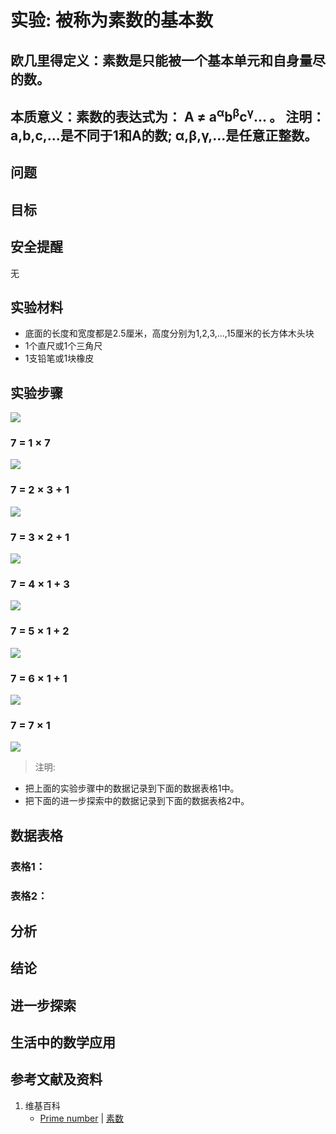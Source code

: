 # 实验: 被称为素数的基本数

## 欧几里得定义：素数是只能被一个基本单元和自身量尽的数。 

## 本质意义：素数的表达式为： A ≠ a<sup>α</sup>b<sup>β</sup>c<sup>γ</sup>... 。 注明：a,b,c,...是不同于1和A的数; α,β,γ,...是任意正整数。 

## 问题

## 目标

## 安全提醒

无

## 实验材料

- 底面的长度和宽度都是2.5厘米，高度分别为1,2,3,...,15厘米的长方体木头块
- 1个直尺或1个三角尺
- 1支铅笔或1块橡皮

## 实验步骤

![](/images/数论/基本数和合成数/被称为素数的基本数/0a0.jpg)

### 7 = 1 × 7
![](/images/数论/基本数和合成数/被称为素数的基本数/1a1.jpg)

### 7 = 2 × 3 + 1
![](/images/数论/基本数和合成数/被称为素数的基本数/1a2.jpg)

### 7 = 3 × 2 + 1
![](/images/数论/基本数和合成数/被称为素数的基本数/1a3.jpg)

### 7 = 4 × 1 + 3
![](/images/数论/基本数和合成数/被称为素数的基本数/1a4.jpg)

### 7 = 5 × 1 + 2
![](/images/数论/基本数和合成数/被称为素数的基本数/1a5.jpg)

### 7 = 6 × 1 + 1
![](/images/数论/基本数和合成数/被称为素数的基本数/1a6.jpg)

### 7 = 7 × 1
![](/images/数论/基本数和合成数/被称为素数的基本数/1a7.jpg)

> 注明:
>  
- 把上面的实验步骤中的数据记录到下面的数据表格1中。
- 把下面的进一步探索中的数据记录到下面的数据表格2中。

## 数据表格
### 表格1：
### 表格2：

## 分析
## 结论
## 进一步探索
## 生活中的数学应用

## 参考文献及资料

1. 维基百科
	- [Prime number](https://en.wikipedia.org/wiki/Prime_number) | [素数](https://zh.wikipedia.org/wiki/%E8%B4%A8%E6%95%B0) 
